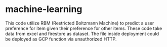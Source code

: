 # machine-learning
This code utilize RBM (Restricted Boltzmann Machine) to predict a user preference for item given their preference for other items.
These code take data from excel and firestore as dataset.
The file inside deployment could be deployed as GCP function via unauthorized HTTP.
